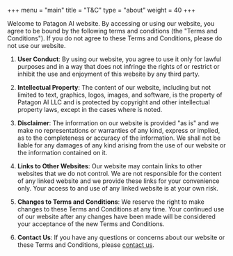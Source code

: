 +++
menu = "main"
title = "T&C"
type = "about"
weight = 40
+++

Welcome to Patagon AI website. By accessing or using our website, you agree to
be bound by the following terms and conditions (the "Terms and Conditions"). If
you do not agree to these Terms and Conditions, please do not use our website.

1. **User Conduct**:
By using our website, you agree to use it only for lawful purposes and in a way
that does not infringe the rights of or restrict or inhibit the use and
enjoyment of this website by any third party.

2. **Intellectual Property**:
The content of our website, including but not limited to text, graphics, logos,
images, and software, is the property of Patagon AI LLC and is protected by
copyright and other intellectual property laws, except in the cases where
is noted.

3. **Disclaimer**:
The information on our website is provided "as is" and we make no
representations or warranties of any kind, express or implied, as to the
completeness or accuracy of the information. We shall not be liable for any
damages of any kind arising from the use of our website or the information
contained on it.

4. **Links to Other Websites**:
Our website may contain links to other websites that we do not control. We are
not responsible for the content of any linked website and we provide these
links for your convenience only. Your access to and use of any linked website
is at your own risk.

5. **Changes to Terms and Conditions**:
We reserve the right to make changes to these Terms and Conditions at any time.
Your continued use of our website after any changes have been made will be
considered your acceptance of the new Terms and Conditions.

6. **Contact Us**:
If you have any questions or concerns about our website or these Terms and
Conditions, please [contact us](/contact).
